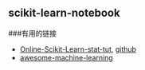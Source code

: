 ## scikit-learn-notebook

###有用的链接

- [Online-Scikit-Learn-stat-tut](http://jaquesgrobler.github.io/Online-Scikit-Learn-stat-tut/index.html), [github](https://github.com/jaquesgrobler/Online-Scikit-Learn-stat-tut)
- [awesome-machine-learning](https://github.com/josephmisiti/awesome-machine-learning)
